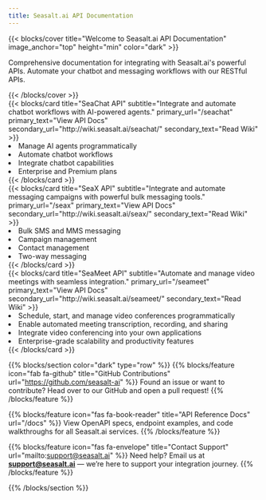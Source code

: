 ```yaml
---
title: Seasalt.ai API Documentation
---
```


{{< blocks/cover title="Welcome to Seasalt.ai API Documentation" image_anchor="top" height="min" color="dark" >}}
<p class="lead">Comprehensive documentation for integrating with Seasalt.ai's powerful APIs. Automate your chatbot and messaging workflows with our RESTful APIs.</p>
{{< /blocks/cover >}}

<div class="row justify-content-center mt-5">
  <div class="col-md-5">
    {{< blocks/card
      title="SeaChat API"
      subtitle="Integrate and automate chatbot workflows with AI-powered agents."
      primary_url="/seachat"
      primary_text="View API Docs"
      secondary_url="http://wiki.seasalt.ai/seachat/"
      secondary_text="Read Wiki"
    >}}
      <li><i class="fas fa-check text-info"></i> Manage AI agents programmatically</li>
      <li><i class="fas fa-check text-info"></i> Automate chatbot workflows</li>
      <li><i class="fas fa-check text-info"></i> Integrate chatbot capabilities</li>
      <li><i class="fas fa-check text-info"></i> Enterprise and Premium plans</li>
    {{< /blocks/card >}}
  </div>
  <div class="col-md-5">
    {{< blocks/card
      title="SeaX API"
      subtitle="Integrate and automate messaging campaigns with powerful bulk messaging tools."
      primary_url="/seax"
      primary_text="View API Docs"
      secondary_url="http://wiki.seasalt.ai/seax/"
      secondary_text="Read Wiki"
    >}}
      <li><i class="fas fa-check text-info"></i> Bulk SMS and MMS messaging</li>
      <li><i class="fas fa-check text-info"></i> Campaign management</li>
      <li><i class="fas fa-check text-info"></i> Contact management</li>
      <li><i class="fas fa-check text-info"></i> Two-way messaging</li>
    {{< /blocks/card >}}
  </div>
  <div class="col-md-5">
    {{< blocks/card
      title="SeaMeet API"
      subtitle="Automate and manage video meetings with seamless integration."
      primary_url="/seameet"
      primary_text="View API Docs"
      secondary_url="http://wiki.seasalt.ai/seameet/"
      secondary_text="Read Wiki"
    >}}
      <li><i class="fas fa-check text-info"></i> Schedule, start, and manage video conferences programmatically</li>
      <li><i class="fas fa-check text-info"></i> Enable automated meeting transcription, recording, and sharing</li>
      <li><i class="fas fa-check text-info"></i> Integrate video conferencing into your own applications</li>
      <li><i class="fas fa-check text-info"></i> Enterprise-grade scalability and productivity features</li>
    {{< /blocks/card >}}
  </div>
  <!-- <div class="col-md-5">
    {{< blocks/card
      title="Portal API"
      subtitle="Integrate real-time notifications, messaging, and analytics with your business workflows."
      primary_url="/portal"
      primary_text="View API Docs"
      secondary_url="/portal/wiki"
      secondary_text="Read Wiki"
    >}}
      <li><i class="fas fa-check text-info"></i> Webhook notifications for seamless Zapier integration</li>
      <li><i class="fas fa-check text-info"></i> Programmatic actions to send messages or place phone calls</li>
      <li><i class="fas fa-check text-info"></i> Access analytics APIs for actionable insights</li>
      <li><i class="fas fa-check text-info"></i> Flexible endpoints for workflow automation and third-party integrations</li>
    {{< /blocks/card >}}
  </div> -->
</div>

{{% blocks/section color="dark" type="row" %}}
{{% blocks/feature icon="fab fa-github" title="GitHub Contributions" url="https://github.com/seasalt-ai" %}}
Found an issue or want to contribute? Head over to our GitHub and open a pull request!
{{% /blocks/feature %}}

{{% blocks/feature icon="fas fa-book-reader" title="API Reference Docs" url="/docs" %}}
View OpenAPI specs, endpoint examples, and code walkthroughs for all Seasalt.ai services.
{{% /blocks/feature %}}

{{% blocks/feature icon="fas fa-envelope" title="Contact Support" url="mailto:support@seasalt.ai" %}}
Need help? Email us at **support@seasalt.ai** — we’re here to support your integration journey.
{{% /blocks/feature %}}

{{% /blocks/section %}}

